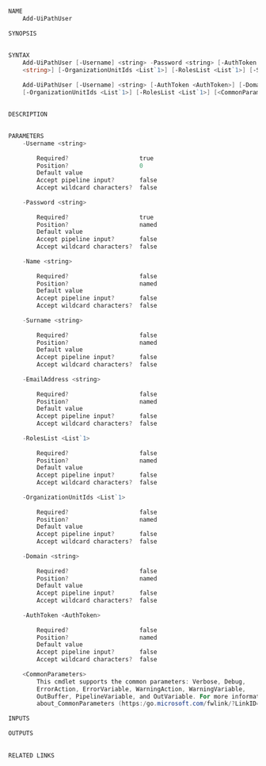 ﻿```PowerShell

NAME
    Add-UiPathUser
    
SYNOPSIS
    
    
SYNTAX
    Add-UiPathUser [-Username] <string> -Password <string> [-AuthToken <AuthToken>] [-EmailAddress <string>] [-Name 
    <string>] [-OrganizationUnitIds <List`1>] [-RolesList <List`1>] [-Surname <string>] [<CommonParameters>]
    
    Add-UiPathUser [-Username] <string> [-AuthToken <AuthToken>] [-Domain <string>] [-EmailAddress <string>] 
    [-OrganizationUnitIds <List`1>] [-RolesList <List`1>] [<CommonParameters>]
    
    
DESCRIPTION
    

PARAMETERS
    -Username <string>
        
        Required?                    true
        Position?                    0
        Default value                
        Accept pipeline input?       false
        Accept wildcard characters?  false
        
    -Password <string>
        
        Required?                    true
        Position?                    named
        Default value                
        Accept pipeline input?       false
        Accept wildcard characters?  false
        
    -Name <string>
        
        Required?                    false
        Position?                    named
        Default value                
        Accept pipeline input?       false
        Accept wildcard characters?  false
        
    -Surname <string>
        
        Required?                    false
        Position?                    named
        Default value                
        Accept pipeline input?       false
        Accept wildcard characters?  false
        
    -EmailAddress <string>
        
        Required?                    false
        Position?                    named
        Default value                
        Accept pipeline input?       false
        Accept wildcard characters?  false
        
    -RolesList <List`1>
        
        Required?                    false
        Position?                    named
        Default value                
        Accept pipeline input?       false
        Accept wildcard characters?  false
        
    -OrganizationUnitIds <List`1>
        
        Required?                    false
        Position?                    named
        Default value                
        Accept pipeline input?       false
        Accept wildcard characters?  false
        
    -Domain <string>
        
        Required?                    false
        Position?                    named
        Default value                
        Accept pipeline input?       false
        Accept wildcard characters?  false
        
    -AuthToken <AuthToken>
        
        Required?                    false
        Position?                    named
        Default value                
        Accept pipeline input?       false
        Accept wildcard characters?  false
        
    <CommonParameters>
        This cmdlet supports the common parameters: Verbose, Debug,
        ErrorAction, ErrorVariable, WarningAction, WarningVariable,
        OutBuffer, PipelineVariable, and OutVariable. For more information, see 
        about_CommonParameters (https:/go.microsoft.com/fwlink/?LinkID=113216). 
    
INPUTS
    
OUTPUTS
    
    
RELATED LINKS



```
